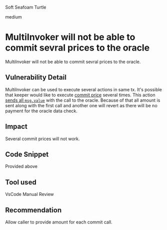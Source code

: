 Soft Seafoam Turtle

medium

# MultiInvoker will not be able to commit sevral prices to the oracle
MultiInvoker will not be able to commit sevral prices to the oracle.
## Vulnerability Detail
MultiInvoker can be used to execute several actions in same tx.
It's possible that keeper would like to execute [commit price](https://github.com/sherlock-audit/2023-07-perennial/blob/main/perennial-v2/packages/perennial-extensions/contracts/MultiInvoker.sol#L300-L307) several times. This action [sends all `msg.value`](https://github.com/sherlock-audit/2023-07-perennial/blob/main/perennial-v2/packages/perennial-extensions/contracts/MultiInvoker.sol#L303) with the call to the oracle.
Because of that all amount is sent along with the first call and another one will revert as there will be no payment for the oracle data check.
## Impact
Several commit prices will not work.
## Code Snippet
Provided above
## Tool used
VsCode
Manual Review

## Recommendation
Allow caller to provide amount for each commit call.